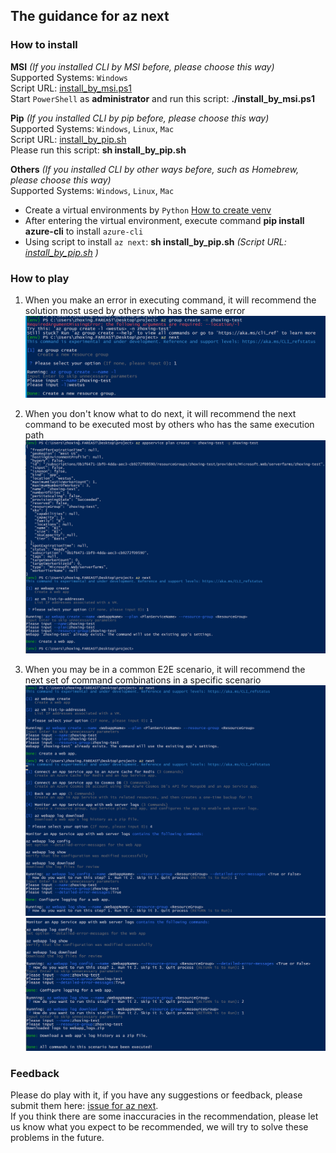 ## The guidance for az next

### How to install

**MSI** *(If you installed CLI by MSI before, please choose this way)* <br/>
Supported Systems: `Windows` <br/>
Script URL: [install_by_msi.ps1](https://clirecommendation.blob.core.windows.net/package/install_by_msi.ps1) <br/>
Start `PowerShell` as **administrator** and run this script: **./install_by_msi.ps1** <br/>

**Pip** *(If you installed CLI by pip before, please choose this way)* <br/>
Supported Systems: `Windows`, `Linux`, `Mac` <br/>
Script URL: [install_by_pip.sh](https://clirecommendation.blob.core.windows.net/package/install_by_pip.sh) <br/>
Please run this script: **sh install_by_pip.sh**

**Others** *(If you installed CLI by other ways before, such as Homebrew, please choose this way)* <br/>
Supported Systems: `Windows`, `Linux`, `Mac` <br/>
- Create a virtual environments by `Python` [How to create venv](https://docs.python.org/3/tutorial/venv.html) <br/>
- After entering the virtual environment, execute command **pip install azure-cli** to install `azure-cli` <br/>
- Using script to install `az next`: **sh install_by_pip.sh** *(Script URL: [install_by_pip.sh](https://clirecommendation.blob.core.windows.net/package/install_by_pip.sh) )* <br/>

### How to play

1. When you make an error in executing command, it will recommend the solution most used by others who has the same error
![avatar](https://github.com/zhoxing-ms/image/blob/master/Screenshot%202021-01-06%20223136.png)

2. When you don't know what to do next, it will recommend the next command to be executed most by others who has the same execution path
![avatar](https://github.com/zhoxing-ms/image/blob/master/Screenshot%202021-01-06%20223705.png)

3. When you may be in a common E2E scenario, it will recommend the next set of command combinations in a specific scenario
![avatar](https://github.com/zhoxing-ms/image/blob/master/Screenshot%202021-01-06%20223800.png)
![avatar](https://github.com/zhoxing-ms/image/blob/master/Screenshot%202021-01-06%20223923.png)

### Feedback
Please do play with it, if you have any suggestions or feedback, please submit them here: [issue for az next](https://github.com/hackathon-cli-recommendation/cli-recommendation/issues). <br/>
If you think there are some inaccuracies in the recommendation, please let us know what you expect to be recommended, we will try to solve these problems in the future.
